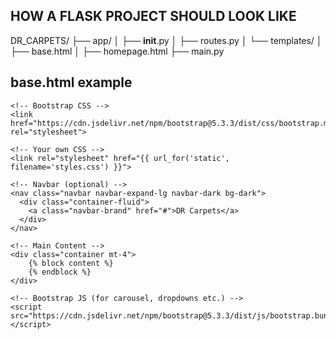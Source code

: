 ## HOW A FLASK PROJECT SHOULD LOOK LIKE


DR_CARPETS/
├── app/
│   ├── __init__.py
│   ├── routes.py
│   └── templates/
│       ├── base.html
│       ├── homepage.html
├── main.py

## base.html example


<!DOCTYPE html>
<html lang="en">
<head>
    <meta charset="UTF-8">
    <meta name="viewport" content="width=device-width, initial-scale=1.0">
    <title>{% block title %}My Website{% endblock %}</title>

    <!-- Bootstrap CSS -->
    <link href="https://cdn.jsdelivr.net/npm/bootstrap@5.3.3/dist/css/bootstrap.min.css" rel="stylesheet">

    <!-- Your own CSS -->
    <link rel="stylesheet" href="{{ url_for('static', filename='styles.css') }}">
</head>
<body>

    <!-- Navbar (optional) -->
    <nav class="navbar navbar-expand-lg navbar-dark bg-dark">
      <div class="container-fluid">
        <a class="navbar-brand" href="#">DR Carpets</a>
      </div>
    </nav>

    <!-- Main Content -->
    <div class="container mt-4">
        {% block content %}
        {% endblock %}
    </div>

    <!-- Bootstrap JS (for carousel, dropdowns etc.) -->
    <script src="https://cdn.jsdelivr.net/npm/bootstrap@5.3.3/dist/js/bootstrap.bundle.min.js"></script>

</body>
</html>
